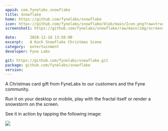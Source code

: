 ```yaml
---
appid: com.fynelabs.snowflake
title: Snowflake
home: https://github.com/fynelabs/snowflake
icon: https://github.com/fynelabs/snowflake/blob/main/Icon.png?raw=true
screenshot1: https://github.com/fynelabs/snowflake/raw/main/img/screenshot.png

date:      2020-12-18 13:56:00
excerpt:   A Koch Snowflake Christmas Scene
category:  entertainment
developer: Fyne Labs

git: https://github.com/fynelabs/snowflake.git
package: github.com/fynelabs/snowflake
version: 
---
```


A Christmas card gift from FyneLabs to our customers and the Fyne community.

Run it on your desktop or mobile, play with the fractal itself or render a snowstorm on the screen.

See it in action by tapping the following image:

[![](http://img.youtube.com/vi/scEYB3qhT9c/0.jpg)](http://www.youtube.com/watch?v=scEYB3qhT9c)


